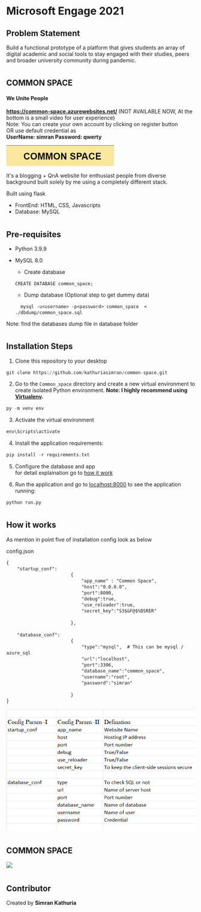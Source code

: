 # Microsoft Engage 2021

## Problem Statement  
Build a functional prototype of a platform that gives students an array of digital academic and social tools to stay engaged with their studies, peers and broader university community during pandemic.

#
## COMMON SPACE
#### <b> We Unite People </b>

<b> https://common-space.azurewebsites.net/ </b> (NOT AVAILABLE NOW, At the bottom is a small video for user experience)
<br>Note: You can create your own account by clicking on register button <br>
    OR use default credential as <br>
    <b>UserName: simran    Password: qwerty </b> <br>

 <img src="images/logo.png" /> 

 

It's a blogging + QnA website for enthusiast people from diverse background built solely by me using a completely different stack.

Built using flask 
* FrontEnd: HTML, CSS, Javascripts
* Database: MySQL
#
## Pre-requisites
* Python 3.9.9
* MySQL 8.0

  * Create database
  ``` mysql
  CREATE DATABASE common_space;
  ```
  * Dump database (Optional step to get dummy data)
  ```mysql
    mysql -u<username> -p<password> common_space  < ./dbdump/common_space.sql
  ```
Note: find the databases dump file in database folder

#
## Installation Steps
1. Clone this repository to your desktop
``` python 
git clone https://github.com/kathuriasimran/common-space.git
```
2. Go to the ```Common_space``` directory and create a new virtual environment to create isolated Python environment.
**Note: I highly recommend using [Virtualenv](https://virtualenv.pypa.io/en/latest/).**
``` python 
py -m venv env
```

3. Activate the virtual environment
``` python 
env\Scripts\activate
```

4. Install the application requirements:
```python
pip install -r requirements.txt
```
5. Configure the database and app  
for detail explaination go to <a href="#How it works">how it work</a> 

6. Run the application and go to [localhost:8000](http://127.0.0.1:8000/) to see the application running:
```python
python run.py
```
#
## How it works

As mention in point five of installation config look as below 

config.json 
```
{
    "startup_conf":
                        {
                            "app_name" : "Common Space",
                            "host":"0.0.0.0",
                            "port":8000,
                            "debug":true,
                            "use_reloader":true,
                            "secret_key":"S3$&F@$%DSRER"

                        },

    "database_conf":   
                        {
                            "type":"mysql",  # This can be mysql / azure_sql 
                            "url":"localhost",
                            "port":3306,
                            "database_name":"common_space",
                            "username":"root",
                            "password":"simran"

                        }
}
```
![Alt text](images/config.png?raw=true "Config Parameters")




 

#

## COMMON SPACE
<img src="images/New video.gif" />


# 

## Contributor 
Created by <b>Simran Kathuria</b>
